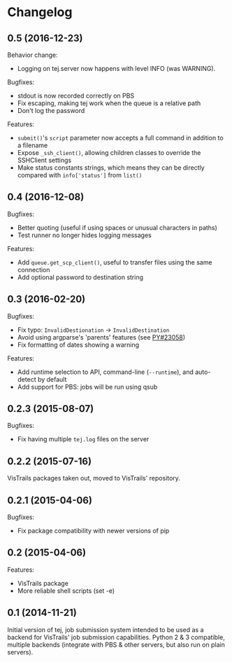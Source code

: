 Changelog
=========

0.5 (2016-12-23)
----------------

Behavior change:
* Logging on tej.server now happens with level INFO (was WARNING).

Bugfixes:
* stdout is now recorded correctly on PBS
* Fix escaping, making tej work when the queue is a relative path
* Don't log the password

Features:
* `submit()`'s `script` parameter now accepts a full command in addition to a filename
* Expose `_ssh_client()`, allowing children classes to override the SSHClient settings
* Make status constants strings, which means they can be directly compared with `info['status']` from `list()`

0.4 (2016-12-08)
----------------

Bugfixes:
* Better quoting (useful if using spaces or unusual characters in paths)
* Test runner no longer hides logging messages

Features:
* Add `queue.get_scp_client()`, useful to transfer files using the same connection
* Add optional password to destination string

0.3 (2016-02-20)
----------------

Bugfixes:
* Fix typo: `InvalidDestionation` -> `InvalidDestination`
* Avoid using argparse's 'parents' features (see [PY#23058](https://bugs.python.org/issue23058))
* Fix formatting of dates showing a warning

Features:
* Add runtime selection to API, command-line (`--runtime`), and auto-detect by default
* Add support for PBS: jobs will be run using qsub

0.2.3 (2015-08-07)
------------------

Bugfixes:
* Fix having multiple `tej.log` files on the server

0.2.2 (2015-07-16)
------------------

VisTrails packages taken out, moved to VisTrails' repository.

0.2.1 (2015-04-06)
------------------

Bugfixes:
* Fix package compatibility with newer versions of pip

0.2 (2015-04-06)
----------------

Features:
* VisTrails package
* More reliable shell scripts (set -e)

0.1 (2014-11-21)
----------------

Initial version of tej, job submission system intended to be used as a backend for VisTrails' job submission capabilities. Python 2 & 3 compatible, multiple backends (integrate with PBS & other servers, but also run on plain servers).
